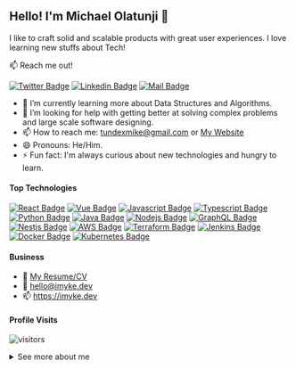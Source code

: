 ## Hello! I'm Michael Olatunji 👋

<!--
**MichaelOlatunji/MichaelOlatunji** is a ✨ _special_ ✨ repository because its `README.md` (this file) appears on your GitHub profile.
-->

I like to craft solid and scalable products with great user experiences. I love learning new stuffs about Tech!

:mailbox: Reach me out!

[![Twitter Badge](https://img.shields.io/badge/-@_imyke-1ca0f1?style=flat&labelColor=1ca0f1&logo=twitter&logoColor=white&link=https://twitter.com/_imyke)](https://twitter.com/_imyke) [![Linkedin Badge](https://img.shields.io/badge/-Michael%20Olatunji-0e76a8?style=flat&labelColor=0e76a8&logo=linkedin&logoColor=white)](https://www.linkedin.com/in/imykel/) [![Mail Badge](https://img.shields.io/badge/-tundexmike-c0392b?style=flat&labelColor=c0392b&logo=gmail&logoColor=white)](mailto:tundexmike@gmail.com)

- 🔭 I’m currently learning more about Data Structures and Algorithms.
- 🤔 I’m looking for help with getting better at solving complex problems and large scale software designing.
- 📫 How to reach me: tundexmike@gmail.com or [My Website](https://imyke.dev/contact)
- 😄 Pronouns: He/Him.
- ⚡ Fun fact: I'm always curious about new technologies and hungry to learn.

#### Top Technologies

[![React Badge](https://img.shields.io/badge/-React-61DBFB?style=for-the-badge&labelColor=black&logo=react&logoColor=61DBFB)](#) [![Vue Badge](https://img.shields.io/badge/-Vue-41b883?style=for-the-badge&labelColor=black&logo=vue.js&logoColor=41b883)](#) [![Javascript Badge](https://img.shields.io/badge/-Javascript-F0DB4F?style=for-the-badge&labelColor=black&logo=javascript&logoColor=F0DB4F)](#) [![Typescript Badge](https://img.shields.io/badge/-Typescript-007acc?style=for-the-badge&labelColor=black&logo=typescript&logoColor=007acc)](#) [![Python Badge](https://img.shields.io/badge/-python-3776AB?style=for-the-badge&labelColor=black&logo=python&logoColor=3776AB)](#) [![Java Badge](https://img.shields.io/badge/-Java-007396?style=for-the-badge&labelColor=black&logo=java&logoColor=007396)](#) [![Nodejs Badge](https://img.shields.io/badge/-Nodejs-3C873A?style=for-the-badge&labelColor=black&logo=node.js&logoColor=3C873A)](#) [![GraphQL Badge](https://img.shields.io/badge/-GraphQl-e535ab?style=for-the-badge&labelColor=black&logo=node.js&logoColor=e535ab)](#) [![Nestjs Badge](https://img.shields.io/badge/-nestjs-e0234e?style=for-the-badge&labelColor=black&logo=nestjs&logoColor=e0234e)](#) [![AWS Badge](https://img.shields.io/badge/-aws-FF9900?style=for-the-badge&labelColor=black&logo=amazon-web-services&logoColor=FF9900)](#) [![Terraform Badge](https://img.shields.io/badge/-terraform-623CE4?style=for-the-badge&labelColor=black&logo=terraform&logoColor=623CE4)](#) [![Jenkins Badge](https://img.shields.io/badge/-jenkins-D24939?style=for-the-badge&labelColor=black&logo=jenkins&logoColor=D24939)](#) [![Docker Badge](https://img.shields.io/badge/-docker-2496ED?style=for-the-badge&labelColor=black&logo=docker&logoColor=2496ED)](#) [![Kubernetes Badge](https://img.shields.io/badge/-kubernetes-326CE5?style=for-the-badge&labelColor=black&logo=kubernetes&logoColor=326CE5)](#)

#### Business
- :paperclip: [My Resume/CV](https://drive.google.com/file/d/1W-navLEo1q5VCmyuJx6qRI-0_dh2Ek39/view?usp=sharing)
- :email: hello@imyke.dev
- :mailbox: https://imyke.dev


#### Profile Visits

![visitors](https://visitor-badge.glitch.me/badge?page_id=MichaelOlatunji.MichaelOlatunji)

<details>
  <summary>
    See more about me
  </summary>
<br >

#### Github Stats

![Michael Olatunji's github stats](https://github-readme-stats.vercel.app/api?username=imykie&count_private=true&show_icons=true&theme=radical)

</details>
